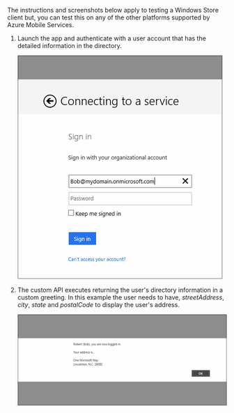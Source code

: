 

The instructions and screenshots below apply to testing a Windows Store client but, you can test this on any of the other platforms supported by Azure Mobile Services. 

1. Launch the app and authenticate with a user account that has the detailed information in the directory. 

    ![](./media/mobile-services-aad-graph-info-test-app/bob-login.png)

2. The custom API executes returning the user's directory information in a custom greeting. In this example the user needs to have, *streetAddress*, *city*, *state* and *postalCode* to display the user's address.

    ![](./media/mobile-services-aad-graph-info-test-app/custom-greeting.png)


<!--HONumber=27-->
